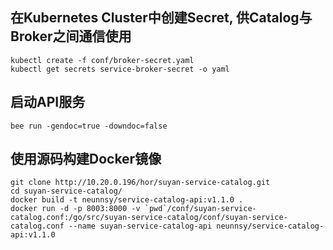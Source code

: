 ## 在Kubernetes Cluster中创建Secret, 供Catalog与Broker之间通信使用
```
kubectl create -f conf/broker-secret.yaml
kubectl get secrets service-broker-secret -o yaml
```

## 启动API服务
```
bee run -gendoc=true -downdoc=false
```

## 使用源码构建Docker镜像
```
git clone http://10.20.0.196/hor/suyan-service-catalog.git
cd suyan-service-catalog/
docker build -t neunnsy/service-catalog-api:v1.1.0 .
docker run -d -p 8003:8000 -v `pwd`/conf/suyan-service-catalog.conf:/go/src/suyan-service-catalog/conf/suyan-service-catalog.conf --name suyan-service-catalog-api neunnsy/service-catalog-api:v1.1.0
```